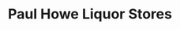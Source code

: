 ---
title: "Paul Howe Liquor Stores"
url: /medicine-hat/paul-howe-liquor-stores-20-street-northeast/
shop: Spirituosen
---